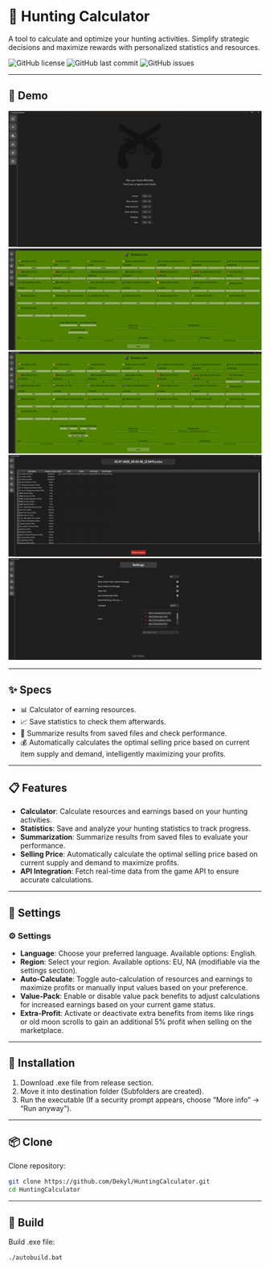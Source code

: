 # 🦌 Hunting Calculator

A tool to calculate and optimize your hunting activities. Simplify strategic decisions and maximize rewards with personalized statistics and resources.

![GitHub license](https://img.shields.io/github/license/Dekyl/HuntingCalculator?cacheSeconds=30)
![GitHub last commit](https://img.shields.io/github/last-commit/Dekyl/HuntingCalculator)
![GitHub issues](https://img.shields.io/github/issues/Dekyl/HuntingCalculator)

---

## 📸 Demo

![hunting-calculator-preview](./preview_home.png)
![hunting-calculator-preview](./preview_session_normal.png)
![hunting-calculator-preview](./preview_session_autocalculate.png)
![hunting-calculator-preview](./preview_view_session.png)
![hunting-calculator-preview](./preview_settings.png)

---

## ✨ Specs

- 📊 Calculator of earning resources.
- 📈 Save statistics to check them afterwards.
- 🎯 Summarize results from saved files and check performance.
- 💰 Automatically calculates the optimal selling price based on current item supply and demand, intelligently maximizing your profits.

---

## 📋 Features

- **Calculator**: Calculate resources and earnings based on your hunting activities.
- **Statistics**: Save and analyze your hunting statistics to track progress.
- **Summarization**: Summarize results from saved files to evaluate your performance.
- **Selling Price**: Automatically calculate the optimal selling price based on current supply and demand to maximize profits.
- **API Integration**: Fetch real-time data from the game API to ensure accurate calculations.

---

## 📖 Settings

### ⚙️ Settings

- **Language**: Choose your preferred language. Available options: English.
- **Region**: Select your region. Available options: EU, NA (modifiable via the settings section).
- **Auto-Calculate**: Toggle auto-calculation of resources and earnings to maximize profits or manually input values based on your preference.
- **Value-Pack**: Enable or disable value pack benefits to adjust calculations for increased earnings based on your current game status.
- **Extra-Profit**: Activate or deactivate extra benefits from items like rings or old moon scrolls to gain an additional 5% profit when selling on the marketplace.

---

## 💾 Installation

1. Download .exe file from release section.
2. Move it into destination folder (Subfolders are created).
3. Run the executable (If a security prompt appears, choose “More info” → “Run anyway”).

---

## 📦 Clone

Clone repository:

```bash
git clone https://github.com/Dekyl/HuntingCalculator.git
cd HuntingCalculator
```

---

## 🔨 Build

Build .exe file:

```bash
./autobuild.bat
```
